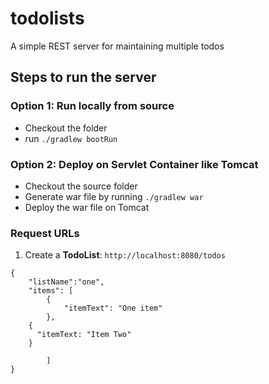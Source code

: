 # todolists
A simple REST server for maintaining multiple todos

## Steps to run the server
### Option 1: Run locally from source
* Checkout the folder
* run `./gradlew bootRun`

### Option 2: Deploy on Servlet Container like Tomcat
* Checkout the source folder
* Generate war file by running `./gradlew war`
* Deploy the war file on Tomcat

### Request URLs

1. Create a __TodoList__: `http://localhost:8080/todos`
```
{
	"listName":"one",
	"items": [
		{
			"itemText": "One item"
		},
    {
      "itemText: "Item Two"
    }
    
		]
}
```

